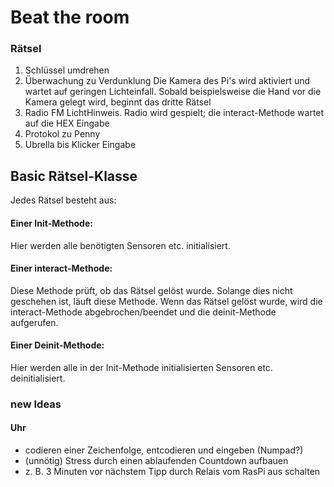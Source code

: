 # Beat the room

### Rätsel

1. Schlüssel umdrehen
2. Überwachung zu Verdunklung
   Die Kamera des Pi's wird aktiviert und wartet auf geringen Lichteinfall. Sobald beispielsweise die Hand vor die Kamera gelegt wird, beginnt das dritte Rätsel
3. Radio FM LichtHinweis.
   Radio wird gespielt; die interact-Methode wartet auf die HEX Eingabe
4. Protokol zu Penny
5. Ubrella bis Klicker Eingabe

## Basic Rätsel-Klasse

Jedes Rätsel besteht aus:

#### Einer Init-Methode:

Hier werden alle benötigten Sensoren etc. initialisiert.

#### Einer interact-Methode:

Diese Methode prüft, ob das Rätsel gelöst wurde. Solange dies nicht geschehen ist, läuft diese Methode.
Wenn das Rätsel gelöst wurde, wird die interact-Methode abgebrochen/beendet und die deinit-Methode aufgerufen.

#### Einer Deinit-Methode:

Hier werden alle in der Init-Methode initialisierten Sensoren etc. deinitialisiert.

### new Ideas

#### Uhr

- codieren einer Zeichenfolge, entcodieren und eingeben (Numpad?)
- (unnötig) Stress durch einen ablaufenden Countdown aufbauen
- z. B. 3 Minuten vor nächstem Tipp durch Relais vom RasPi aus schalten
